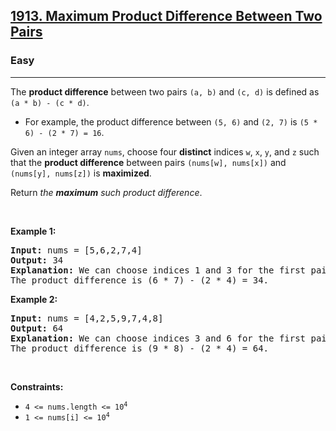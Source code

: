 <h2><a href="https://leetcode.com/problems/maximum-product-difference-between-two-pairs/">1913. Maximum Product Difference Between Two Pairs</a></h2><h3>Easy</h3><hr><div style="user-select: auto;"><p style="user-select: auto;">The <strong style="user-select: auto;">product difference</strong> between two pairs <code style="user-select: auto;">(a, b)</code> and <code style="user-select: auto;">(c, d)</code> is defined as <code style="user-select: auto;">(a * b) - (c * d)</code>.</p>

<ul style="user-select: auto;">
	<li style="user-select: auto;">For example, the product difference between <code style="user-select: auto;">(5, 6)</code> and <code style="user-select: auto;">(2, 7)</code> is <code style="user-select: auto;">(5 * 6) - (2 * 7) = 16</code>.</li>
</ul>

<p style="user-select: auto;">Given an integer array <code style="user-select: auto;">nums</code>, choose four <strong style="user-select: auto;">distinct</strong> indices <code style="user-select: auto;">w</code>, <code style="user-select: auto;">x</code>, <code style="user-select: auto;">y</code>, and <code style="user-select: auto;">z</code> such that the <strong style="user-select: auto;">product difference</strong> between pairs <code style="user-select: auto;">(nums[w], nums[x])</code> and <code style="user-select: auto;">(nums[y], nums[z])</code> is <strong style="user-select: auto;">maximized</strong>.</p>

<p style="user-select: auto;">Return <em style="user-select: auto;">the <strong style="user-select: auto;">maximum</strong> such product difference</em>.</p>

<p style="user-select: auto;">&nbsp;</p>
<p style="user-select: auto;"><strong class="example" style="user-select: auto;">Example 1:</strong></p>

<pre style="user-select: auto;"><strong style="user-select: auto;">Input:</strong> nums = [5,6,2,7,4]
<strong style="user-select: auto;">Output:</strong> 34
<strong style="user-select: auto;">Explanation:</strong> We can choose indices 1 and 3 for the first pair (6, 7) and indices 2 and 4 for the second pair (2, 4).
The product difference is (6 * 7) - (2 * 4) = 34.
</pre>

<p style="user-select: auto;"><strong class="example" style="user-select: auto;">Example 2:</strong></p>

<pre style="user-select: auto;"><strong style="user-select: auto;">Input:</strong> nums = [4,2,5,9,7,4,8]
<strong style="user-select: auto;">Output:</strong> 64
<strong style="user-select: auto;">Explanation:</strong> We can choose indices 3 and 6 for the first pair (9, 8) and indices 1 and 5 for the second pair (2, 4).
The product difference is (9 * 8) - (2 * 4) = 64.
</pre>

<p style="user-select: auto;">&nbsp;</p>
<p style="user-select: auto;"><strong style="user-select: auto;">Constraints:</strong></p>

<ul style="user-select: auto;">
	<li style="user-select: auto;"><code style="user-select: auto;">4 &lt;= nums.length &lt;= 10<sup style="user-select: auto;">4</sup></code></li>
	<li style="user-select: auto;"><code style="user-select: auto;">1 &lt;= nums[i] &lt;= 10<sup style="user-select: auto;">4</sup></code></li>
</ul></div>
